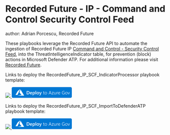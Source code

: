 # Recorded Future - IP - Command and Control Security Control Feed
author: Adrian Porcescu, Recorded Future

These playbooks leverage the Recorded Future API to automate the ingestion of Recorded Future IP [Command and Control - Security Control Feed](https://support.recordedfuture.com/hc/en-us/articles/360024113434-Security-Control-Feed-Command-and-Control), into the ThreatIntelligenceIndicator table, for prevention (block) actions in Microsoft Defender ATP. For additional information please visit [Recorded Future](https://www.recordedfuture.com/integrations/azure/).

Links to deploy the RecordedFuture_IP_SCF_IndicatorProcessor playbook template:

<a href="https://portal.azure.com/#create/Microsoft.Template/uri/https%3A%2F%2Fraw.githubusercontent.com%2FAzure%2FAzure-Sentinel%2Fmaster%2FPlaybooks%2FRecordedFuture_IP_SCF%2FRecordedFuture_IP_SCF_IndicatorProcessor.json" target="_blank">
	<img src="https://aka.ms/deploytoazurebutton"/>
</a>
<a href="https://portal.azure.us/#create/Microsoft.Template/uri/https%3A%2F%2Fraw.githubusercontent.com%2FAzure%2FAzure-Sentinel%2Fmaster%2FPlaybooks%2FRecordedFuture_IP_SCF%2FRecordedFuture_IP_SCF_IndicatorProcessor.json" target="_blank">
	<img src="https://raw.githubusercontent.com/Azure/azure-quickstart-templates/master/1-CONTRIBUTION-GUIDE/images/deploytoazuregov.png"/>
</a>

Links to deploy the RecordedFuture_IP_SCF_ImportToDefenderATP playbook template:

<a href="https://portal.azure.com/#create/Microsoft.Template/uri/https%3A%2F%2Fraw.githubusercontent.com%2FAzure%2FAzure-Sentinel%2Fmaster%2FPlaybooks%2FRecordedFuture_IP_SCF%2FRecordedFuture_IP_SCF_ImportToDefenderATP.json" target="_blank">
	<img src="https://aka.ms/deploytoazurebutton"/>
</a>
<a href="https://portal.azure.us/#create/Microsoft.Template/uri/https%3A%2F%2Fraw.githubusercontent.com%2FAzure%2FAzure-Sentinel%2Fmaster%2FPlaybooks%2FRecordedFuture_IP_SCF%2FRecordedFuture_IP_SCF_ImportToDefenderATP.json" target="_blank">
	<img src="https://raw.githubusercontent.com/Azure/azure-quickstart-templates/master/1-CONTRIBUTION-GUIDE/images/deploytoazuregov.png"/>
</a>
